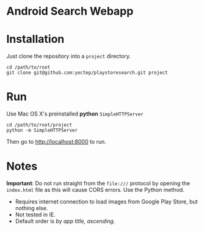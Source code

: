 Android Search Webapp
============

# Installation
Just clone the repository into a `project` directory.

	cd /path/to/root
	git clone git@github.com:yectep/playstoresearch.git project

# Run
Use Mac OS X's preinstalled **python** `SimpleHTTPServer`

	cd /path/to/root/project
	python -m SimpleHTTPServer

Then go to [http://localhost:8000](http://localhost:8000) to run.

# Notes

**Important**: Do not run straight from the `file:///` protocol by opening the `index.html` file as this will cause CORS errors. Use the Python method.

* Requires internet connection to load images from Google Play Store, but nothing else.
* Not tested in IE.
* Default order is *by app title, ascending*.

